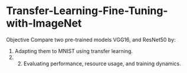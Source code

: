 # Transfer-Learning-Fine-Tuning-with-ImageNet
Objective Compare two pre-trained models VGG16, and ResNet50 by: 
1. Adapting them to MNIST using transfer learning.
2. 2. Evaluating performance, resource usage, and training dynamics.
